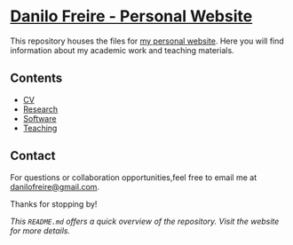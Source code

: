 # [Danilo Freire - Personal Website](https://danilofreire.github.io)

This repository houses the files for [my personal website](https://danilofreire.github.io). Here you will find information about my academic work and teaching materials.

## Contents

- [CV](http://danilofreire.github.io/DaniloFreireCV.pdf)
- [Research](https://danilofreire.github.io/dist/index.html#research)
- [Software](https://danilofreire.github.io/dist/index.html#software)
- [Teaching](https://danilofreire.github.io/dist/index.html#teaching)

## Contact

For questions or collaboration opportunities,feel free to email me at [danilofreire@gmail.com](mailto:danilofreire@gmail.com).

Thanks for stopping by!

*This `README.md` offers a quick overview of the repository. Visit the website for more details.*



